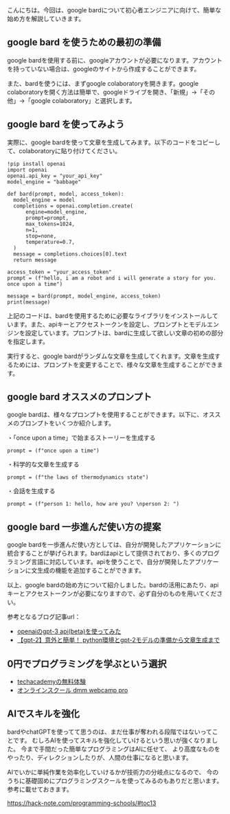 <!--
title:   【簡単】google bardの始め方を解説！賢い使い方
tags:    Bard,Google,使い方
id:      0fe0996e65a36c972da3
private: false
-->


こんにちは。今回は、google bardについて初心者エンジニアに向けて、簡単な始め方を解説していきます。

## google bard を使うための最初の準備
google bardを使用する前に、googleアカウントが必要になります。アカウントを持っていない場合は、googleのサイトから作成することができます。

また、bardを使うには、まずgoogle colaboratoryを開きます。google colaboratoryを開く方法は簡単で、googleドライブを開き、「新規」→「その他」→「google colaboratory」と選択します。

## google bard を使ってみよう
実際に、google bardを使って文章を生成してみます。以下のコードをコピーして、colaboratoryに貼り付けてください。

```
!pip install openai
import openai
openai.api_key = "your_api_key"
model_engine = "babbage"

def bard(prompt, model, access_token):
  model_engine = model
  completions = openai.completion.create(
      engine=model_engine,
      prompt=prompt,
      max_tokens=1024,
      n=1,
      stop=none,
      temperature=0.7,
  )
  message = completions.choices[0].text
  return message

access_token = "your_access_token"
prompt = (f"hello, i am a robot and i will generate a story for you. once upon a time")

message = bard(prompt, model_engine, access_token)
print(message)
```

上記のコードは、bardを使用するために必要なライブラリをインストールしています。また、apiキーとアクセストークンを設定し、プロンプトとモデルエンジンを設定しています。プロンプトは、bardに生成して欲しい文章の初めの部分を指定します。

実行すると、google bardがランダムな文章を生成してくれます。文章を生成するためには、プロンプトを変更することで、様々な文章を生成することができます。

## google bard オススメのプロンプト
google bardは、様々なプロンプトを使用することができます。以下に、オススメのプロンプトをいくつか紹介します。

・「once upon a time」で始まるストーリーを生成する
```
prompt = (f"once upon a time")
```

・科学的な文章を生成する
```
prompt = (f"the laws of thermodynamics state")
```

・会話を生成する
```
prompt = (f"person 1: hello, how are you? \nperson 2: ")
```

## google bard 一歩進んだ使い方の提案
google bardを一歩進んだ使い方としては、自分が開発したアプリケーションに統合することが挙げられます。bardはapiとして提供されており、多くのプログラミング言語に対応しています。apiを使うことで、自分が開発したアプリケーションに文生成の機能を追加することができます。

以上、google bardの始め方について紹介しました。bardの活用にあたり、apiキーとアクセストークンが必要になりますので、必ず自分のものを用いてください。

参考となるブログ記事url：

- [openaiのgpt-3 api(beta)を使ってみた](https://qiita.com/berry-clione/items/3d3d370a08f94daeeb9c)
- [【gpt-2】意外と簡単！ python環境とgpt-2モデルの準備から文章生成まで](https://qiita.com/kazuto_hayakawa/items/5e856df40a2fd04bc74b)

## 0円でプログラミングを学ぶという選択
- [techacademyの無料体験](//af.moshimo.com/af/c/click?a_id=2612475&amp;p_id=1555&amp;pc_id=2816&amp;pl_id=22706&amp;url=https%3a%2f%2ftechacademy.jp%2fhtmlcss-trial%3futm_source%3dmoshimo%26utm_medium%3daffiliate%26utm_campaign%3dtextad)
- [オンラインスクール dmm webcamp pro](//af.moshimo.com/af/c/click?a_id=2612482&amp;p_id=1363&amp;pc_id=2297&amp;pl_id=39999&amp;guid=on)

## AIでスキルを強化
bardやchatGPTを使ってて思うのは、まだ仕事が奪われる段階ではないってことです。
むしろAIを使ってスキルを強化していけるという思いが強くなりました。
今まで手間だった簡単なプログラミングはAIに任せて、
より高度なものをやったり、ディレクションしたりが、人間の仕事になると思います。

AIでいかに単純作業を効率化していけるかが技術力の分岐点になるので、
今のうちに基礎固めにプログラミングスクールを使ってみるのもありだと思います。
参考に載せておきます。

https://hack-note.com/programming-schools/#toc13

